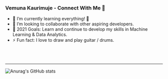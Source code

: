 ### Vemuna Kaurimuje - Connect With Me 👋


- 🌱 I’m currently learning everything! 🤣
- 👯 I’m looking to collaborate with other aspiring developers.
- 🥅 2021 Goals: Learn and continue to develop my skills in Machine Learning & Data Analytics.
- ⚡ Fun fact: I love to draw and play guitar / drums.

<br />
<br />

---

![Anurag's GitHub stats](https://github-readme-stats.vercel.app/api?username=munakaurimuje&show_icons=true&theme=merko)
